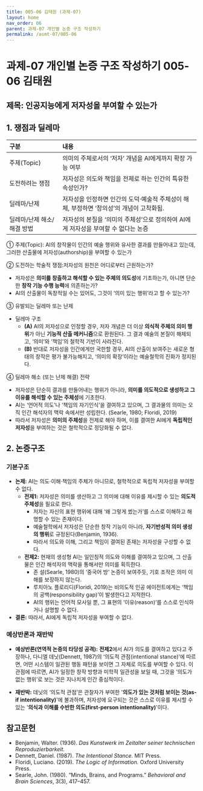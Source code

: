 ```yaml
---
title: 005-06 김태원 (과제-07)
layout: home
nav_order: 06
parent: 과제-07 개인별 논증 구조 작성하기
permalink: /asmt-07/005-06
---
```


# 과제-07 개인별 논증 구조 작성하기 005-06 김태원

## 제목: 인공지능에게 저자성을 부여할 수 있는가  

## 1. 쟁점과 딜레마

| 구분              | 내용                                                  |
| :-------------- | :-------------------------------------------------- |
| 주제(Topic)       | 의미의 주체로서의 ‘저자’ 개념을 AI에게까지 확장 가능 여부                  |
| 도전하려는 쟁점        | 저자성은 의도와 책임을 전제로 하는 인간의 특유한 속성인가?                   |
| 딜레마/난제          | 저자성을 인정하면 인간의 도덕·예술적 주체성이 해체, 부정하면 ‘창의성’의 개념이 고착화됨. |
| 딜레마/난제 해소/해결 방법 | 저자성의 본질을 ‘의미의 주체성’으로 정의하여 AI에게 저자성을 부여할 수 없다는 논증    |

① 주제(Topic): AI의 창작물이 인간의 예술 행위와 유사한 결과를 만들어내고 있는데, 그러한 산출물에 저자성(authorship)을 부여할 수 있는가

② 도전하는 학술적 쟁점:저자성의 원천은 어디로부터 근원하는가?

- 저자성은 **의미를 창출하고 해석할 수 있는 주체의 의도성**에 기초하는가, 아니면 단순한 **창작 기능 수행 능력**에 의존하는가?  
- AI의 산출물이 독창적일 수는 있어도, 그것이 ‘의미 있는 행위’라고 할 수 있는가? 

③ 유발되는 딜레마 또는 난제

- 딜레마 구조
  - **(A)** AI의 저자성으로 인정할 경우, 저자 개념은 더 이상 **의식적 주체의 의미 행위**가 아닌 **기능적 산출 메커니즘**으로 환원된다. 그 결과 예술의 본질이 해체되고, ‘의미’와 ‘책임’의 철학적 기반이 사라진다.
  - **(B)** 반대로 저자성을 인간에게만 국한할 경우, AI의 산출이 보여주는 새로운 형태의 창작은 평가 불가능해지고, ‘의미의 확장’이라는 예술철학의 진화가 정지된다.

④ 딜레마 해소 (또는 난제 해결) 전략

- 저자성은 단순히 결과를 만들어내는 행위가 아니라, **의미를 의도적으로 생성하고 그 이유를 해석할 수 있는 주체성**에 기초한다.  
- AI는 ‘언어적 의도’나 ‘책임의 자기인식’을 결여하고 있으며, 그 결과물의 의미는 오직 인간 해석자의 맥락 속에서만 성립한다. (Searle, 1980; Floridi, 2019)  
- 따라서 저자성은 **의미의 주체성**을 전제로 해야 하며, 이를 결여한 AI에게 **독립적인 저자성**을 부여하는 것은 철학적으로 정당화될 수 없다.  

## 2. 논증구조

### 기본구조

- **논제:** AI는 의도·이해·책임의 주체가 아니므로, 철학적으로 독립적 저자성을 부여할 수 없다.
  - **전제1:** 저자성은 의미를 생산하고 그 의미에 대해 이유를 제시할 수 있는 **의도적 주체성**을 필요로 한다.
    - 저자는 자신의 표현 행위에 대해 ‘왜 그렇게 썼는가’를 스스로 이해하고 해명할 수 있는 존재이다.
	- 예술철학에서 저자성은 단순한 창작 기능이 아니라, **자기반성적 의미 생성의 행위**로 규정된다(Benjamin, 1936). 
	- 따라서 의도와 이해, 그리고 책임이 결여된 존재는 저자성을 구성할 수 없다.
  - **전제2:** 현재의 생성형 AI는 일인칭적 의도와 이해를 결여하고 있으며, 그 산출물은 인간 해석자의 맥락을 통해서만 의미를 획득한다. 
    - 존 설(Searle, 1980)의 ‘중국어 방’ 논증이 보여주듯, 기호 조작은 의미 이해를 보장하지 않는다. 
    - 루치아노 플로리디(Floridi, 2019)는 비의도적 인공 에이전트에게는 ‘책임의 공백(responsibility gap)’이 발생한다고 지적한다.  
    - AI의 행위는 언어적 모사일 뿐, 그 표현의 ‘이유(reason)’를 스스로 인식하거나 설명할 수 없다.
- **결론:** 따라서, AI에게 독립적 저자성을 부여할 수 없다.

### 예상반론과 재반박

- **예상반론(연역적 논증의 타당성 공격):** **전제2**에서 AI가 의도를 결여하고 있다고 주장하나, 다니엘 데닛(Dennett, 1987)의 ‘의도적 관점(intentional stance)’에 따르면, 어떤 시스템이 일관된 행동 패턴을 보이면 그 자체로 의도를 부여할 수 있다. 이 관점에 따르면, AI가 일정한 창작 방향과 미학적 일관성을 보일 때, 그것을 ‘의도가 없는 행위’로 보는 것은 지나치게 인간 중심적이다.

- **재반박:** 데닛의 ‘의도적 관점’은 관찰자가 부여한 '**의도가 있는 것처럼 보이는 것(as-if intentionality)**'에 불과하며, 저자성에 요구되는 것은 스스로 이유를 제시할 수 있는 '**의식과 이해를 수반한 의도(first-person intentionality)**'이다. 

## 참고문헌

- Benjamin, Walter. (1936). *Das Kunstwerk im Zeitalter seiner technischen Reproduzierbarkeit.* 
- Dennett, Daniel. (1987). *The Intentional Stance.* MIT Press.  
- Floridi, Luciano. (2019). *The Logic of Information.* Oxford University Press.  
- Searle, John. (1980). “Minds, Brains, and Programs.” *Behavioral and Brain Sciences*, 3(3), 417–457.  
